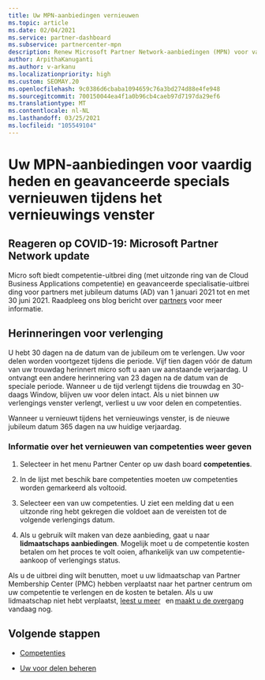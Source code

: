 ```yaml
---
title: Uw MPN-aanbiedingen vernieuwen
ms.topic: article
ms.date: 02/04/2021
ms.service: partner-dashboard
ms.subservice: partnercenter-mpn
description: Renew Microsoft Partner Network-aanbiedingen (MPN) voor vaardig heden en geavanceerde specials-het venster voor het vernieuwen van de dag van aankoop datum plus één dag wordt gestart.
author: ArpithaKanuganti
ms.author: v-arkanu
ms.localizationpriority: high
ms.custom: SEOMAY.20
ms.openlocfilehash: 9c0386d6cbaba1094659c76a3bd274d88e4fe948
ms.sourcegitcommit: 700150044ea4f1a0b96cb4caeb97d7197da29ef6
ms.translationtype: MT
ms.contentlocale: nl-NL
ms.lasthandoff: 03/25/2021
ms.locfileid: "105549104"
---
```

# <a name="renew-your-mpn-offers-for-competencies-and-advanced-specializations-during-the-renewal-window"></a>Uw MPN-aanbiedingen voor vaardig heden en geavanceerde specials vernieuwen tijdens het vernieuwings venster

## <a name="responding-to-covid-19-microsoft-partner-network-update"></a>Reageren op COVID-19: Microsoft Partner Network update

Micro soft biedt competentie-uitbrei ding (met uitzonde ring van de Cloud Business Applications competentie) en geavanceerde specialisatie-uitbrei ding voor partners met jubileum datums (AD) van 1 januari 2021 tot en met 30 juni 2021. Raadpleeg ons blog bericht over [partners](https://blogs.partner.microsoft.com/mpn/responding-to-covid-19-microsoft-partner-network/) voor meer informatie.

## <a name="renewal-reminders"></a>Herinneringen voor verlenging

U hebt 30 dagen na de datum van de jubileum om te verlengen. Uw voor delen worden voortgezet tijdens die periode. Vijf tien dagen vóór de datum van uw trouwdag herinnert micro soft u aan uw aanstaande verjaardag. U ontvangt een andere herinnering van 23 dagen na de datum van de speciale periode. Wanneer u de tijd verlengt tijdens die trouwdag en 30-daags Window, blijven uw voor delen intact. Als u niet binnen uw verlengings venster verlengt, verliest u uw voor delen en competenties.

Wanneer u vernieuwt tijdens het vernieuwings venster, is de nieuwe jubileum datum 365 dagen na uw huidige verjaardag.

### <a name="how-to-view-competency-renewal-information"></a>Informatie over het vernieuwen van competenties weer geven

1. Selecteer in het menu Partner Center op uw dash board **competenties**.  

2. In de lijst met beschik bare competenties moeten uw competenties worden gemarkeerd als voltooid.  

3. Selecteer een van uw competenties. U ziet een melding dat u een uitzonde ring hebt gekregen die voldoet aan de vereisten tot de volgende verlengings datum.

4. Als u gebruik wilt maken van deze aanbieding, gaat u naar **lidmaatschaps aanbiedingen**. Mogelijk moet u de competentie kosten betalen om het proces te volt ooien, afhankelijk van uw competentie-aankoop of verlengings status.

Als u de uitbrei ding wilt benutten, moet u uw lidmaatschap van Partner Membership Center (PMC) hebben verplaatst naar het partner centrum om uw competentie te verlengen en de kosten te betalen. Als u uw lidmaatschap niet hebt verplaatst, [leest u meer](prepare-pmc-pc-migration.md)   en [maakt u de overgang](https://partners.microsoft.com/partnerprogram/Welcome.aspx)   vandaag nog.  

## <a name="next-steps"></a>Volgende stappen

- [Competenties](learn-about-competencies.md)

- [Uw voor delen beheren](manage-your-partner-network-benefits.md)

